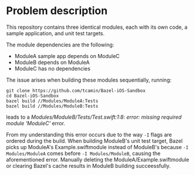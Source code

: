 # Problem description

This repository contains three identical modules, each with its own code, a sample application, and unit test targets.

The module dependencies are the following:
- ModuleA sample app depends on ModuleC
- ModuleB depends on ModuleA
- ModuleC has no dependencies

The issue arises when building these modules sequentially, running:

```
git clone https://github.com/tcamin/Bazel-iOS-Sandbox
cd Bazel-iOS-Sandbox
bazel build //Modules/ModuleA:Tests
bazel build //Modules/ModuleB:Tests
```

leads to a _Modules/ModuleB/Tests/Test.swift:1:8: error: missing required module 'ModuleC'_ error.


From my understanding this error occurs due to the way `-I` flags are ordered during the build. When building ModuleB's unit test target, Bazel picks up ModuleA's Example.swiftmodule instead of ModuleB's because `-I Modules/ModuleA` comes before `-I Modules/ModuleB`, causing the aforementioned error. Manually deleting the ModuleA/Example.swiftmodule or clearing Bazel's cache results in ModuleB building succeessfully.

